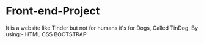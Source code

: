 # Front-end-Project
It is a website like Tinder but not for humans it's for Dogs, Called TinDog.
By using:-
HTML
CSS
BOOTSTRAP
